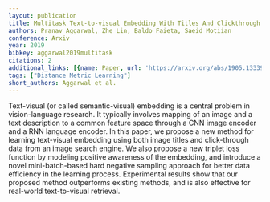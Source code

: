 ```yaml
---
layout: publication
title: Multitask Text-to-visual Embedding With Titles And Clickthrough Data
authors: Pranav Aggarwal, Zhe Lin, Baldo Faieta, Saeid Motiian
conference: Arxiv
year: 2019
bibkey: aggarwal2019multitask
citations: 2
additional_links: [{name: Paper, url: 'https://arxiv.org/abs/1905.13339'}]
tags: ["Distance Metric Learning"]
short_authors: Aggarwal et al.
---
```

Text-visual (or called semantic-visual) embedding is a central problem in
vision-language research. It typically involves mapping of an image and a text
description to a common feature space through a CNN image encoder and a RNN
language encoder. In this paper, we propose a new method for learning
text-visual embedding using both image titles and click-through data from an
image search engine. We also propose a new triplet loss function by modeling
positive awareness of the embedding, and introduce a novel mini-batch-based
hard negative sampling approach for better data efficiency in the learning
process. Experimental results show that our proposed method outperforms
existing methods, and is also effective for real-world text-to-visual
retrieval.